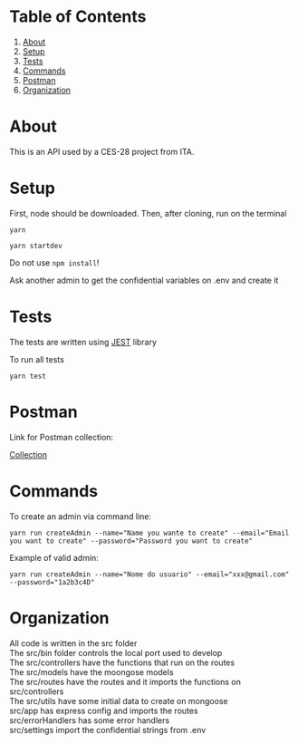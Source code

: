 # Table of Contents

1. [About](#about)
2. [Setup](#setup)
3. [Tests](#tests)
4. [Commands](#commands)
5. [Postman](#postman)
6. [Organization](#organization)

# About

This is an API used by a CES-28 project from ITA. 

# Setup

First, node should be downloaded. Then, after cloning, 
run on the terminal 
```
yarn
```
```
yarn startdev
```
Do not use ```npm install```!

Ask another admin to get the confidential variables on .env and create it

# Tests

The tests are written using [JEST](https://jestjs.io/pt-BR/) library

To run all tests
``` 
yarn test
```


# Postman

Link for Postman collection:

[Collection](https://www.getpostman.com/collections/8c2ad2b0656c47a0590a)

# Commands

To create an admin via command line:
```
yarn run createAdmin --name="Name you wante to create" --email="Email you want to create" --password="Password you want to create"
```
Example of valid admin:
```
yarn run createAdmin --name="Nome do usuario" --email="xxx@gmail.com" --password="1a2b3c4D"
```

# Organization

All code is written in the src folder <br>
The src/bin folder controls the local port used to develop <br>
The src/controllers have the functions that run on the routes <br>
The src/models have the moongose models <br>
The src/routes have the routes and it imports the functions on src/controllers <br>
The src/utils have some initial data to create on mongoose <br>
src/app has express config and imports the routes <br>
src/errorHandlers has some error handlers <br>
src/settings import the confidential strings from .env <br>

